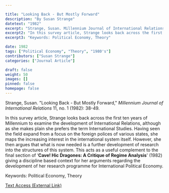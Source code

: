 ```yaml
---

title: "Looking Back - But Mostly Forward"
description: "By Susan Strange"
datetext: "1982"
excerpt: "Strange, Susan. Millennium Journal of International Relations 11, no. 1 (1982):38-49."
excerpt2: "In this survey article, Strange looks back across the first ten years of Millennium to examine the development of International Relations, although as she makes plain she prefers the term International Studies. Having seen the field expand from a focus on the foreign polices of various states, she maps the increasing interest in the international system itself. However, she then argues that what is now needed is a further development of research into the structures of this system. This acts as a useful complement to the final section of ‘Cave! Hic Dragones: A Critique of Regime Analysis' (1982) giving a discipline based context for her arguments regarding the development of her research programme for International Political Economy."
excerpt3: "Keywords: Political Economy, Theory"

date: 1982
tags: ["Political Economy", "Theory", "1980's"]
contributors: ["Susan Strange"]
categories: ["Journal Article"]

draft: false
weight: 50
images: []
pinned: false
homepage: false
---
```


Strange, Susan. "Looking Back - But Mostly Forward," *Millennium Journal of International Relations* 11, no. 1 (1982): 38-49.

In this survey article, Strange looks back across the first ten years of Millennium to examine the development of International Relations, although as she makes plain she prefers the term International Studies. Having seen the field expand from a focus on the foreign polices of various states, she maps the increasing interest in the international system itself. However, she then argues that what is now needed is a further development of research into the structures of this system. This acts as a useful complement to the final section of ‘<b>Cave! Hic Dragones: A Critique of Regime Analysis</b>' (1982) giving a discipline based context for her arguments regarding the development of her research programme for International Political Economy.

Keywords: Political Economy, Theory

[Text Access (External Link)](https://doi.org/10.1177/03058298820110010501)
